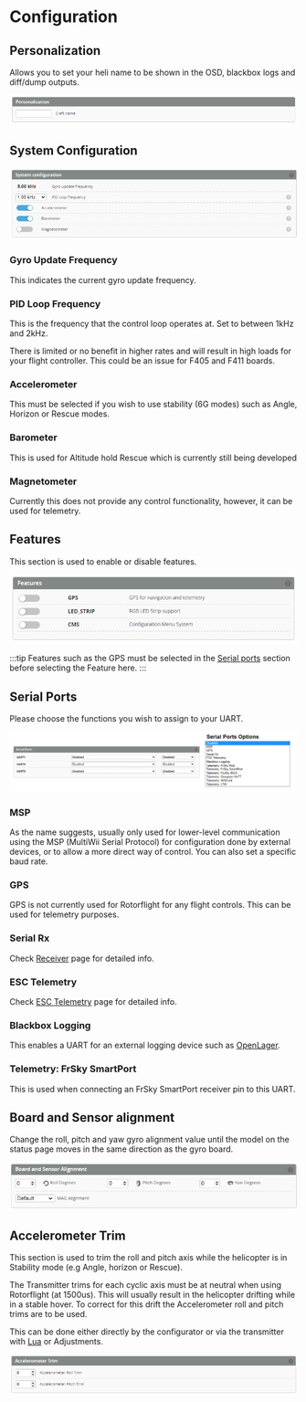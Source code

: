 # Configuration

## Personalization

Allows you to set your heli name to be shown in the OSD, blackbox logs and diff/dump outputs.

![Configuration Tab](../img/config-prsnl.png)

## System Configuration

![Configuration Tab](../img/config-sys-conf.png)

### Gyro Update Frequency

This indicates the current gyro update frequency.

### PID Loop Frequency

This is the frequency that the control loop operates at. Set to between 1kHz and 2kHz.

There is limited or no benefit in higher rates and will result in high loads for your flight controller. This could be an issue for F405 and F411 boards.

### Accelerometer

This must be selected if you wish to use stability (6G modes) such as Angle, Horizon or Rescue modes.

### Barometer

This is used for Altitude hold Rescue which is currently still being developed

### Magnetometer

Currently this does not provide any control functionality, however, it can be used for telemetry.

## Features

This section is used to enable or disable features.

![Configuration Tab](../img/config-features.png)

:::tip
Features such as the GPS must be selected in the [Serial ports](#serial-ports) section before selecting the Feature here.
:::

## Serial Ports

Please choose the functions you wish to assign to your UART.

![Configuration Tab](../img/config-serial.png)

### MSP

As the name suggests, usually only used for lower-level communication using the MSP (MultiWii Serial Protocol) for configuration done by external devices, or to allow a more direct way of control.
You can also set a specific baud rate.

### GPS

GPS is not currently used for Rotorflight for any flight controls. This can be used for telemetry purposes.

### Serial Rx

Check [Receiver](./receiver.mdx) page for detailed info.

### ESC Telemetry

Check [ESC Telemetry](../../setup/esc-telemetry.md) page for detailed info.

### Blackbox Logging

This enables a UART for an external logging device such as [OpenLager](../../setup/openlager.md).

### Telemetry: FrSky SmartPort

This is used when connecting an FrSky SmartPort receiver pin to this UART.

## Board and Sensor alignment

Change the roll, pitch and yaw gyro alignment value until the model on the status page moves in the same direction as the gyro board.

![Configuration Tab](../img/config-sens-align.png)

## Accelerometer Trim

This section is used to trim the roll and pitch axis while the helicopter is in Stability mode (e.g Angle, horizon or Rescue).

The Transmitter trims for each cyclic axis must be at neutral when using Rotorflight (at 1500us). This will usually result in the helicopter drifting while in a stable hover. To correct for this drift the Accelerometer roll and pitch trims are to be used.

This can be done either directly by the configurator or via the transmitter with [Lua](../../setup/using-stability-modes-example.md) or Adjustments.

![Configuration Tab](../img/config-accel-trim.png)
